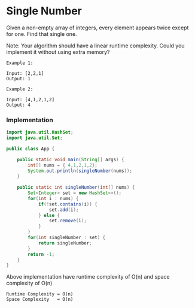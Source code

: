# Single Number

Given a non-empty array of integers, every element appears twice except for one. Find that single one.

Note: Your algorithm should have a linear runtime complexity. Could you implement it without using extra memory?

```
Example 1:

Input: [2,2,1]
Output: 1

Example 2:

Input: [4,1,2,1,2]
Output: 4
```

### Implementation

```java
import java.util.HashSet;
import java.util.Set;

public class App {

	public static void main(String[] args) {
		int[] nums = { 4,1,2,1,2};
		System.out.println(singleNumber(nums));
	}
	
	public static int singleNumber(int[] nums) {
		Set<Integer> set = new HashSet<>();
		for(int i : nums) {
			if(!set.contains(i)) {
				set.add(i);
			} else {
				set.remove(i);
			}
		}
		for(int singleNumber : set) {
			return singleNumber;
		}
		return -1;
	}
}
```
Above implementation have runtime complexity of O(n) and space complexity of O(n)
```
Runtime Complexity = O(n)
Space Complexity   = O(n)
```
